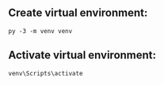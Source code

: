 ## Create virtual environment:
    py -3 -m venv venv

## Activate virtual environment:
    venv\Scripts\activate
